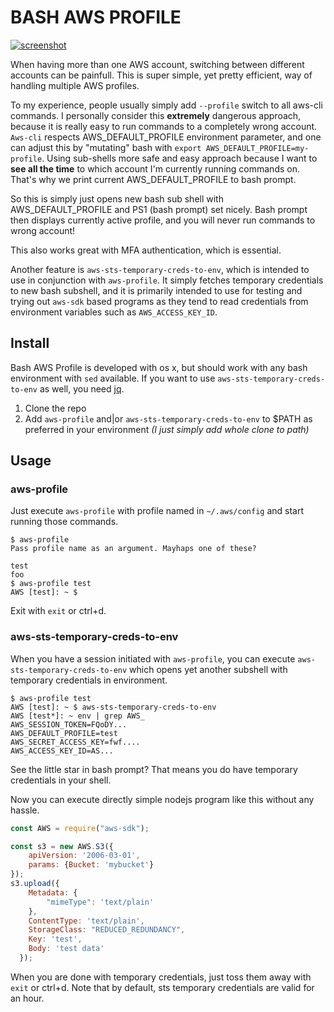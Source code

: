 # BASH AWS PROFILE

[![screenshot](https://github.com/juhofriman/aws-profile-bash-prompt/raw/master/images/screenshot.png)](#features)

When having more than one AWS account, switching between different accounts can be painfull. This is super simple, yet pretty efficient, way of handling multiple AWS profiles.

To my experience, people usually simply add `--profile` switch to all aws-cli commands. I personally consider this **extremely** dangerous approach, because it is really easy to run commands to a completely wrong account. `Aws-cli` respects AWS_DEFAULT_PROFILE environment parameter, and one can adjust this by "mutating" bash with `export AWS_DEFAULT_PROFILE=my-profile`. Using sub-shells more safe and easy approach because I want to **see all the time** to which account I'm currently running commands on. That's why we print current AWS_DEFAULT_PROFILE to bash prompt.

So this is simply just opens new bash sub shell with AWS_DEFAULT_PROFILE and PS1 (bash prompt) set nicely. Bash prompt then displays currently active profile, and you will never run commands to wrong account!

This also works great with MFA authentication, which is essential.

Another feature is `aws-sts-temporary-creds-to-env`, which is intended to use in conjunction with `aws-profile`. It simply fetches temporary credentials to new bash subshell, and it is primarily intended to use for testing and trying out `aws-sdk` based programs as they tend to read credentials from environment variables such as `AWS_ACCESS_KEY_ID`.

## Install

Bash AWS Profile is developed with os x, but should work with any bash environment with `sed` available. If you want to use `aws-sts-temporary-creds-to-env` as well, you need [jq](https://stedolan.github.io/jq/).

1. Clone the repo
2. Add `aws-profile` and|or `aws-sts-temporary-creds-to-env` to $PATH as preferred in your environment *(I just simply add whole clone to path)*

## Usage

### aws-profile

Just execute `aws-profile` with profile named in `~/.aws/config` and start running those commands.

```
$ aws-profile
Pass profile name as an argument. Mayhaps one of these?

test
foo
$ aws-profile test
AWS [test]: ~ $
```

Exit with `exit` or ctrl+d.

### aws-sts-temporary-creds-to-env

When you have a session initiated with `aws-profile`, you can execute `aws-sts-temporary-creds-to-env` which opens yet another subshell with temporary credentials in environment.

```
$ aws-profile test
AWS [test]: ~ $ aws-sts-temporary-creds-to-env
AWS [test*]: ~ env | grep AWS_
AWS_SESSION_TOKEN=FQoDY...
AWS_DEFAULT_PROFILE=test
AWS_SECRET_ACCESS_KEY=fwf....
AWS_ACCESS_KEY_ID=AS...
```

See the little star in bash prompt? That means you do have temporary credentials in your shell.

Now you can execute directly simple nodejs program like this without any hassle.

```javascript
const AWS = require("aws-sdk");

const s3 = new AWS.S3({
    apiVersion: '2006-03-01',
    params: {Bucket: 'mybucket'}
});
s3.upload({
    Metadata: {
        "mimeType": 'text/plain'
    },
    ContentType: 'text/plain',
    StorageClass: "REDUCED_REDUNDANCY",
    Key: 'test',
    Body: 'test data'
  });
```

When you are done with temporary credentials, just toss them away with `exit` or ctrl+d. Note that by default, sts temporary credentials are valid for an hour.
